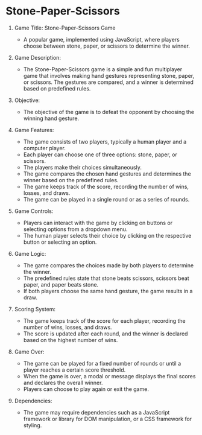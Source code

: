#  Stone-Paper-Scissors 

1. Game Title: Stone-Paper-Scissors Game
   - A popular game, implemented using JavaScript, where players choose between stone, paper, or scissors to determine the winner.

2. Game Description:
   - The Stone-Paper-Scissors game is a simple and fun multiplayer game that involves making hand gestures representing stone, paper, or scissors. The gestures are compared, and a winner is determined based on predefined rules.

3. Objective:
   - The objective of the game is to defeat the opponent by choosing the winning hand gesture.

4. Game Features:
   - The game consists of two players, typically a human player and a computer player.
   - Each player can choose one of three options: stone, paper, or scissors.
   - The players make their choices simultaneously.
   - The game compares the chosen hand gestures and determines the winner based on the predefined rules.
   - The game keeps track of the score, recording the number of wins, losses, and draws.
   - The game can be played in a single round or as a series of rounds.

5. Game Controls:
   - Players can interact with the game by clicking on buttons or selecting options from a dropdown menu.
   - The human player selects their choice by clicking on the respective button or selecting an option.

6. Game Logic:
   - The game compares the choices made by both players to determine the winner.
   - The predefined rules state that stone beats scissors, scissors beat paper, and paper beats stone.
   - If both players choose the same hand gesture, the game results in a draw.

7. Scoring System:
   - The game keeps track of the score for each player, recording the number of wins, losses, and draws.
   - The score is updated after each round, and the winner is declared based on the highest number of wins.

8. Game Over:
   - The game can be played for a fixed number of rounds or until a player reaches a certain score threshold.
   - When the game is over, a modal or message displays the final scores and declares the overall winner.
   - Players can choose to play again or exit the game.

9. Dependencies:
   - The game may require dependencies such as a JavaScript framework or library for DOM manipulation, or a CSS framework for styling.

